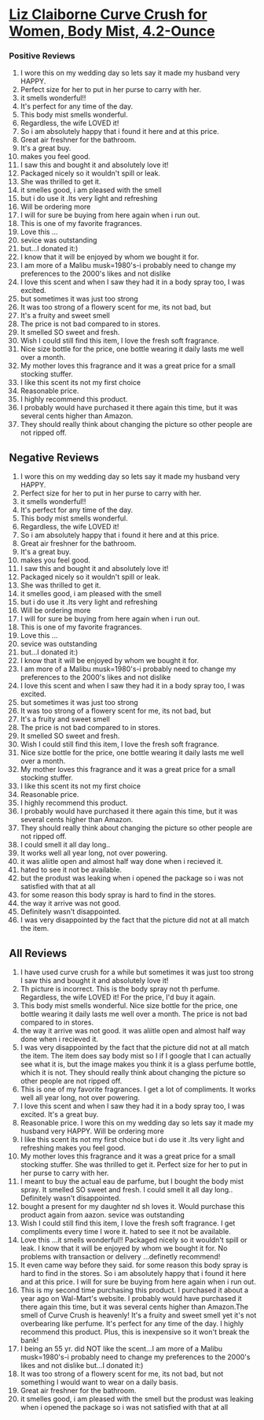 # [Liz Claiborne Curve Crush for Women, Body Mist, 4.2-Ounce](https://products.checkmycream.com/products/Liz-Claiborne-Curve-Crush-for-Women-Body-Mist-4.2-Ounce.html)

### Positive Reviews

<ol>
      <li>I wore this on my wedding day so lets say it made my husband very HAPPY.</li>
      <li>Perfect size for her to put in her purse to carry with her.</li>
      <li>it smells wonderful!!</li>
      <li>It&#x27;s perfect for any time of the day.</li>
      <li>This body mist smells wonderful.  </li>
      <li>Regardless, the wife LOVED it!</li>
      <li>So i am absolutely happy that i found it here and at this price.</li>
      <li>Great air freshner for the bathroom.</li>
      <li>It&#x27;s a great buy.</li>
      <li>makes you feel good.</li>
      <li>I saw this and bought it and absolutely love it!</li>
      <li>Packaged  nicely so it wouldn&#x27;t spill or leak.  </li>
      <li>She was thrilled to get it.</li>
      <li>it smelles good, i am pleased with the smell</li>
      <li>but i do use it .Its very light and refreshing</li>
      <li>Will be ordering more</li>
      <li>I will for sure be buying from here again when i run out.</li>
      <li>This is one of my favorite fragrances.  </li>
      <li>Love this ...</li>
      <li>sevice was outstanding</li>
      <li>but...I donated it:)</li>
      <li>I know that it will be enjoyed by whom we bought it for.</li>
      <li>I am more of a Malibu musk&#x3D;1980&#x27;s-i probably need to change my preferences to the 2000&#x27;s likes and not dislike</li>
      <li>I love this scent and when I saw they had it in a body spray too, I was excited.</li>
      <li>but sometimes it was just too strong</li>
      <li>It was too strong of a  flowery scent for me, its not bad, but</li>
      <li>It&#x27;s a fruity and sweet smell</li>
      <li>The price is not bad compared to in stores.</li>
      <li>It smelled SO sweet and fresh.</li>
      <li>Wish I could still find this item, I love the fresh soft fragrance.</li>
      <li>Nice size bottle for the price, one bottle wearing it daily lasts me well over a month.  </li>
      <li>My mother loves this fragrance and it was a great price for a small stocking stuffer.</li>
      <li>I like this scent its not my first choice</li>
      <li>Reasonable price.</li>
      <li>I highly recommend this product.</li>
      <li>I probably would have purchased it there again this time, but it was several cents higher than Amazon.</li>
      <li>They should really think about changing the picture so other people are not ripped off.</li>
</ol>


<h2>Negative Reviews</h2>
<ol>
<li> I wore this on my wedding day so lets say it made my husband very HAPPY.</li>
<li> Perfect size for her to put in her purse to carry with her.</li>
<li> it smells wonderful!!</li>
<li> It&#x27;s perfect for any time of the day.</li>
<li> This body mist smells wonderful.  </li>
<li> Regardless, the wife LOVED it!</li>
<li> So i am absolutely happy that i found it here and at this price.</li>
<li> Great air freshner for the bathroom.</li>
<li> It&#x27;s a great buy.</li>
<li> makes you feel good.</li>
<li> I saw this and bought it and absolutely love it!</li>
<li> Packaged  nicely so it wouldn&#x27;t spill or leak.  </li>
<li> She was thrilled to get it.</li>
<li> it smelles good, i am pleased with the smell</li>
<li> but i do use it .Its very light and refreshing</li>
<li> Will be ordering more</li>
<li> I will for sure be buying from here again when i run out.</li>
<li> This is one of my favorite fragrances.  </li>
<li> Love this ...</li>
<li> sevice was outstanding</li>
<li> but...I donated it:)</li>
<li> I know that it will be enjoyed by whom we bought it for.</li>
<li> I am more of a Malibu musk&#x3D;1980&#x27;s-i probably need to change my preferences to the 2000&#x27;s likes and not dislike</li>
<li> I love this scent and when I saw they had it in a body spray too, I was excited.</li>
<li> but sometimes it was just too strong</li>
<li> It was too strong of a  flowery scent for me, its not bad, but</li>
<li> It&#x27;s a fruity and sweet smell</li>
<li> The price is not bad compared to in stores.</li>
<li> It smelled SO sweet and fresh.</li>
<li> Wish I could still find this item, I love the fresh soft fragrance.</li>
<li> Nice size bottle for the price, one bottle wearing it daily lasts me well over a month.  </li>
<li> My mother loves this fragrance and it was a great price for a small stocking stuffer.</li>
<li> I like this scent its not my first choice</li>
<li> Reasonable price.</li>
<li> I highly recommend this product.</li>
<li> I probably would have purchased it there again this time, but it was several cents higher than Amazon.</li>
<li> They should really think about changing the picture so other people are not ripped off.</li>
<li> I could smell it all day long..</li>
<li> It works well all year long, not over powering.</li>
<li> it was aliitle open and almost half way done when i recieved it.</li>
<li> hated to see it not be available.</li>
<li> but the produst was leaking when i opened the package so i was not satisfied with that at all</li>
<li> for some reason this body spray is hard to find in the stores.</li>
<li> the way it arrive was not good.</li>
<li> Definitely wasn&#x27;t disappointed.</li>
<li> I was very disappointed by the fact that the picture did not at all match the item.</li>
</ol>

<h2>All Reviews</h2>

<ol>
    <li> I have used curve crush for a while but sometimes it was just too strong I saw this and bought it and absolutely love it!</li>
    <li> Th picture is incorrect. This is the body spray not th perfume. Regardless, the wife LOVED it! For the price, I&#x27;d buy it again.</li>
    <li> This body mist smells wonderful.  Nice size bottle for the price, one bottle wearing it daily lasts me well over a month.  The price is not bad compared to in stores.</li>
    <li> the way it arrive was not good. it was aliitle open and almost half way done when i recieved it.</li>
    <li> I was very disappointed by the fact that the picture did not at all match the item. The item does say body mist so I if I google that I can actually see what it is, but the image makes you think it is a glass perfume bottle, which it is not. They should really think about changing the picture so other people are not ripped off.</li>
    <li> This is one of my favorite fragrances.  I get a lot of compliments.  It works well all year long, not over powering.</li>
    <li> I love this scent and when I saw they had it in a body spray too, I was excited. It&#x27;s a great buy.</li>
    <li> Reasonable price. I wore this on my wedding day so lets say it made my husband very HAPPY. Will be ordering more</li>
    <li> I like this scent its not my first choice but i do use it .Its very light and refreshing makes you feel good.</li>
    <li> My mother loves this fragrance and it was a great price for a small stocking stuffer. She was thrilled to get it. Perfect size for her to put in her purse to carry with her.</li>
    <li> I meant to buy the actual eau de parfume, but I bought the body mist spray. It smelled SO sweet and fresh. I could smell it all day long.. Definitely wasn&#x27;t disappointed.</li>
    <li> bought a present for my daughter nd sh loves it. Would purchase this product again from aazon. sevice was outstanding</li>
    <li> Wish I could still find this item, I love the fresh soft fragrance. I get compliments every time I wore it. hated to see it not be available.</li>
    <li> Love this ...it smells wonderful!! Packaged  nicely so it wouldn&#x27;t spill or leak.  I know that it will be enjoyed by whom we bought it for. No problems with transaction or delivery ...definetly recommend!</li>
    <li> It even came way before they said.  for some reason this body spray is hard to find in the stores. So i am absolutely happy that i found it here and at this price. I will for sure be buying from here again when i run out.</li>
    <li> This is my second time purchasing this product. I purchased it about a year ago on Wal-Mart&#x27;s website. I probably would have purchased it there again this time, but it was several cents higher than Amazon.The smell of Curve Crush is heavenly! It&#x27;s a fruity and sweet smell yet it&#x27;s not overbearing like perfume. It&#x27;s perfect for any time of the day. I highly recommend this product. Plus, this is inexpensive so it won&#x27;t break the bank!</li>
    <li> I being an 55 yr. did NOT like the scent...I am more of a Malibu musk&#x3D;1980&#x27;s-i probably need to change my preferences to the 2000&#x27;s likes and not dislike but...I donated it:)</li>
    <li> It was too strong of a  flowery scent for me, its not bad, but not something I would want to wear on a daily basis.</li>
    <li> Great air freshner for the bathroom.</li>
    <li> it smelles good, i am pleased with the smell but the produst was leaking when i opened the package so i was not satisfied with that at all</li>
</ol>




